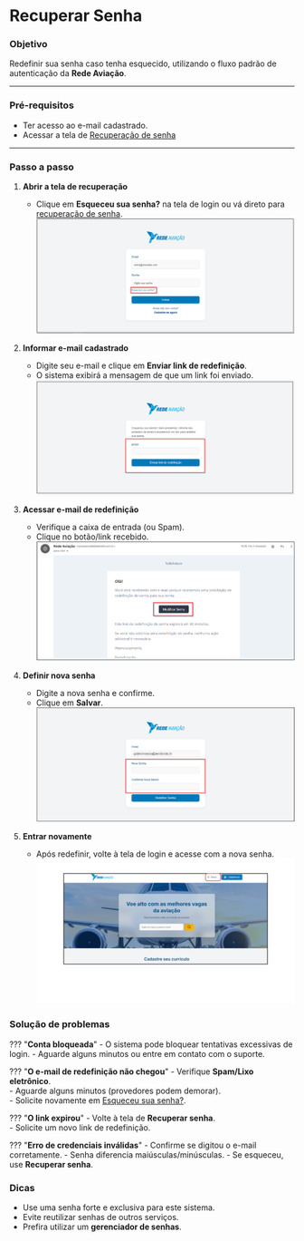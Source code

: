 # <i data-lucide="refresh-cw" class="icon-lg"></i> Recuperar Senha

### <i data-lucide="target" class="icon-lg"></i> Objetivo

Redefinir sua senha caso tenha esquecido, utilizando o fluxo padrão de autenticação da **Rede Aviação**.

---

### <i data-lucide="square-check" class="icon-lg"></i> Pré-requisitos

- Ter acesso ao e-mail cadastrado.
- Acessar a tela de [Recuperação de senha](https://www.redeaviacao.com.br/forgot-password)

---

### <i data-lucide="notebook-pen" class="icon-lg"></i> Passo a passo

1.  **Abrir a tela de recuperação**
    - Clique em **Esqueceu sua senha?** na tela de login ou vá direto para [recuperação de senha](https://www.redeaviacao.com.br/forgot-password).
    ![Tela de login e esqueceu a senha](../imagens/Esqueceu%20a%20senha/Esqueceu%20a%20senha.png)

2.  **Informar e-mail cadastrado**
      - Digite seu e-mail e clique em **Enviar link de redefinição**.
      - O sistema exibirá a mensagem de que um link foi enviado.
      ![Tela de recuperação de senha](../imagens/Esqueceu%20a%20senha/Enviar-email.png)

3.  **Acessar e-mail de redefinição**
      - Verifique a caixa de entrada (ou Spam).
      - Clique no botão/link recebido.
      ![Tela de modificar senha no e-mail](../imagens/Esqueceu%20a%20senha/Alterar-senha.png)

4.  **Definir nova senha**
      - Digite a nova senha e confirme.
      - Clique em **Salvar**.
      ![Tela de modificação de senha](../imagens/Esqueceu%20a%20senha/Redefinicao-senha.png)

5.  **Entrar novamente**
      - Após redefinir, volte à tela de login e acesse com a nova senha.
      ![Tela de login](../imagens/Esqueceu%20a%20senha/Login.png)

### <i data-lucide="wrench" class="icon-lg"></i> Solução de problemas

??? "**Conta bloqueada**"
      - O sistema pode bloquear tentativas excessivas de login.
      - Aguarde alguns minutos ou entre em contato com o suporte.

??? "**O e-mail de redefinição não chegou**" 
      - Verifique **Spam/Lixo eletrônico**.  
      - Aguarde alguns minutos (provedores podem demorar).  
      - Solicite novamente em [Esqueceu sua senha?](https://www.redeaviacao.com.br/forgot-password).

??? "**O link expirou**" 
      - Volte à tela de **Recuperar senha**.  
      - Solicite um novo link de redefinição.

??? "**Erro de credenciais inválidas**"
      - Confirme se digitou o e-mail corretamente.
      - Senha diferencia maiúsculas/minúsculas.
      - Se esqueceu, use **Recuperar senha**.

### <i data-lucide="lightbulb" class="icon-dica"></i> Dicas

- Use uma senha forte e exclusiva para este sistema.
- Evite reutilizar senhas de outros serviços.
- Prefira utilizar um **gerenciador de senhas**.
